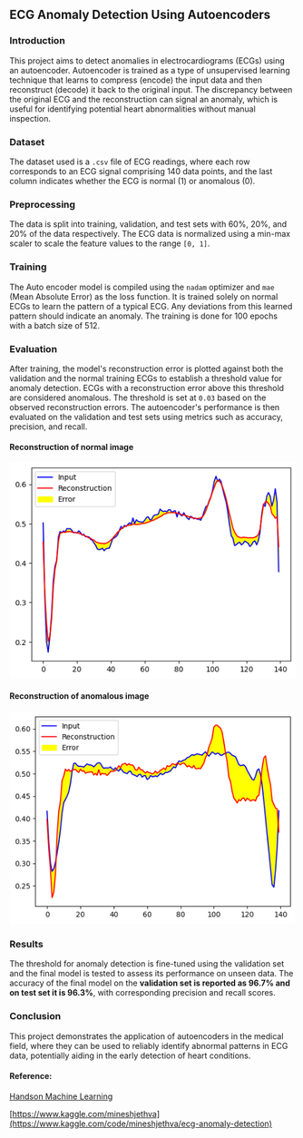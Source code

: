 ## ECG Anomaly Detection Using Autoencoders

### Introduction
This project aims to detect anomalies in electrocardiograms (ECGs) using an autoencoder. Autoencoder is trained as a type of unsupervised learning technique that learns to compress (encode) the input data and then reconstruct (decode) it back to the original input. The discrepancy between the original ECG and the reconstruction can signal an anomaly, which is useful for identifying potential heart abnormalities without manual inspection.

### Dataset
The dataset used is a `.csv` file of ECG readings, where each row corresponds to an ECG signal comprising 140 data points, and the last column indicates whether the ECG is normal (1) or anomalous (0).

### Preprocessing
The data is split into training, validation, and test sets with 60%, 20%, and 20% of the data respectively. The ECG data is normalized using a min-max scaler to scale the feature values to the range `[0, 1]`.

### Training
The Auto encoder model is compiled using the `nadam` optimizer and `mae` (Mean Absolute Error) as the loss function. It is trained solely on normal ECGs to learn the pattern of a typical ECG. Any deviations from this learned pattern should indicate an anomaly. The training is done for 100 epochs with a batch size of 512.

### Evaluation
After training, the model's reconstruction error is plotted against both the validation and the normal training ECGs to establish a threshold value for anomaly detection. ECGs with a reconstruction error above this threshold are considered anomalous. The threshold is set at `0.03` based on the observed reconstruction errors. The autoencoder's performance is then evaluated on the validation and test sets using metrics such as accuracy, precision, and recall.
#### Reconstruction of normal image
![](normal.png)  

#### Reconstruction of anomalous image
![](anomalous.png)



### Results
The threshold for anomaly detection is fine-tuned using the validation set and the final model is tested to assess its performance on unseen data. The accuracy of the final model on the **validation set is reported as 96.7% and on test set it is 96.3%**, with corresponding precision and recall scores.



### Conclusion
This project demonstrates the application of autoencoders in the medical field, where they can be used to reliably identify abnormal patterns in ECG data, potentially aiding in the early detection of heart conditions.

#### Reference:  
[Handson Machine Learning](https://github.com/ageron/handson-ml3)  

[https://www.kaggle.com/mineshjethva](https://www.kaggle.com/code/mineshjethva/ecg-anomaly-detection)
